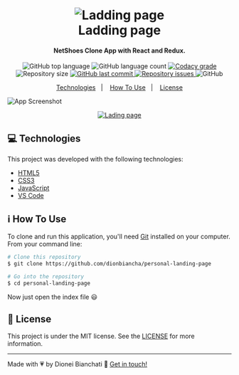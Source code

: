 <h1 align="center">
    <img alt="Ladding page" src="https://res.cloudinary.com/dionbiancha/image/upload/v1610499491/github/ladding-page-2_l6pa71.png" />
    <br>
    Ladding page
</h1>

<h4 align="center">
  NetShoes Clone App with React and Redux.
</h4>
<p align="center">
  <img alt="GitHub top language" src="https://img.shields.io/github/languages/top/dionbiancha/personal-landing-page.svg">

  <img alt="GitHub language count" src="https://img.shields.io/github/languages/count/dionbiancha/personal-landing-page.svg">

  <a href="https://www.codacy.com/app/dionbiancha/personal-landing-page?utm_source=github.com&amp;utm_medium=referral&amp;utm_content=dionbiancha/personal-landing-page&amp;utm_campaign=Badge_Grade">
    <img alt="Codacy grade" src="https://img.shields.io/codacy/grade/1b577a07dda843aba09f4bc55d1af8fc.svg">
  </a>

  <img alt="Repository size" src="https://img.shields.io/github/repo-size/dionbiancha/personal-landing-page.svg">
  <a href="https://github.com/dionbiancha/personal-landing-page/commits/master">
    <img alt="GitHub last commit" src="https://img.shields.io/github/last-commit/dionbiancha/personal-landing-page.svg">
  </a>

  <a href="https://github.com/dionbiancha/personal-landing-page/issues">
    <img alt="Repository issues" src="https://img.shields.io/github/issues/dionbiancha/personal-landing-page.svg">
  </a>

  <img alt="GitHub" src="https://img.shields.io/github/license/dionbiancha/personal-landing-page.svg">
</p>

<p align="center">
  <a href="#computer-technologies">Technologies</a>&nbsp;&nbsp;&nbsp;|&nbsp;&nbsp;&nbsp;
  <a href="#information_source-how-to-use">How To Use</a>&nbsp;&nbsp;&nbsp;|&nbsp;&nbsp;&nbsp;
  <a href="#memo-license">License</a>
</p>

![App Screenshot](https://res.cloudinary.com/dionbiancha/image/upload/v1610499491/github/ladding-page-1_g79dwo.png)
<p align="center">
  <a href="https://dionbiancha.github.io/personal-landing-page/" target="_blank">
    <img alt="Lading page" src="https://res.cloudinary.com/dionbiancha/image/upload/v1610500435/github/view_on_github_n2rq43.png">
  </a>
</p>

## :computer: Technologies

This project was developed with the following technologies:

-  [HTML5][html5]
-  [CSS3][css3]
-  [JavaScript][javascript]
-  [VS Code][vc]

## :information_source: How To Use

To clone and run this application, you'll need [Git](https://git-scm.com) installed on your computer. From your command line:

```bash
# Clone this repository
$ git clone https://github.com/dionbiancha/personal-landing-page

# Go into the repository
$ cd personal-landing-page
```
Now just open the index file :smiley:

## :memo: License
This project is under the MIT license. See the [LICENSE](https://github.com/dionbiancha/personal-landing-page/blob/master/LICENSE) for more information.

---

Made with :heartpulse: by Dionei Bianchati :wave: [Get in touch!](https://www.linkedin.com/in/dionbiancha/)


[vc]: https://code.visualstudio.com/
[html5]: https://developer.mozilla.org/pt-BR/docs/Web/HTML/HTML5
[css3]: https://devdocs.io/css/
[javascript]: https://developer.mozilla.org/pt-BR/docs/Web/JavaScript

